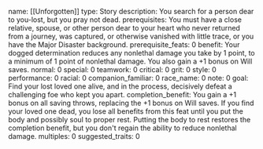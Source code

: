 name: [[Unforgotten]]
type: Story
description: You search for a person dear to you-lost, but you pray not dead.
prerequisites: You must have a close relative, spouse, or other person dear to your heart who never returned from a journey, was captured, or otherwise vanished with little trace, or you have the Major Disaster background.
prerequisite_feats: 0
benefit: Your dogged determination reduces any nonlethal damage you take by 1 point, to a minimum of 1 point of nonlethal damage. You also gain a +1 bonus on Will saves.
normal: 0
special: 0
teamwork: 0
critical: 0
grit: 0
style: 0
performance: 0
racial: 0
companion_familiar: 0
race_name: 0
note: 0
goal: Find your lost loved one alive, and in the process, decisively defeat a challenging foe who kept you apart.
completion_benefit: You gain a +1 bonus on all saving throws, replacing the +1 bonus on Will saves. If you find your loved one dead, you lose all benefits from this feat until you put the body and possibly soul to proper rest. Putting the body to rest restores the completion benefit, but you don't regain the ability to reduce nonlethal damage.
multiples: 0
suggested_traits: 0

